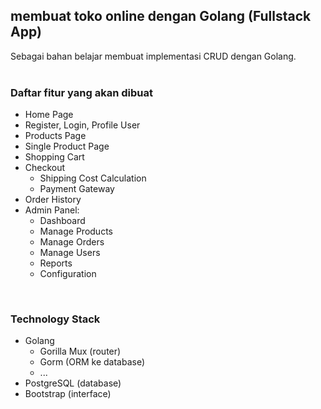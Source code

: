 ## membuat toko online dengan Golang (Fullstack App)
Sebagai bahan belajar membuat implementasi CRUD dengan Golang. 
<br>
<br>

### Daftar fitur yang akan dibuat

-   Home Page
-   Register, Login, Profile User
-   Products Page
-   Single Product Page
-   Shopping Cart
-   Checkout
    -  Shipping Cost Calculation
    -  Payment Gateway
-   Order History
-   Admin Panel:
    -   Dashboard
    -   Manage Products
    -   Manage Orders
    -   Manage Users
    -   Reports
    -   Configuration

<br>

### Technology Stack
-   Golang
    -   Gorilla Mux (router)
    -   Gorm (ORM ke database)
    -   ...
-   PostgreSQL (database)
-   Bootstrap (interface)
